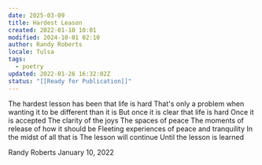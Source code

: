 ```yaml
---
date: 2025-03-09
title: Hardest Leason
created: 2022-01-10 10:01
modified: 2024-10-01 02:10
author: Randy Roberts
locale: Tulsa
tags:
  - poetry
updated: 2022-01-26 16:32:02Z
status: "[[Ready for Publication]]"
---
```

The hardest lesson has been that life is hard
That's only a problem when wanting it to be different than it is
But once it is clear that life is hard
Once it is accepted
The clarity of the joys
The spaces of peace
The moments of release of how it should be
Fleeting experiences of peace and tranquility
In the midst of all that is
The lesson will continue
Until the lesson is learned

Randy Roberts January 10, 2022
